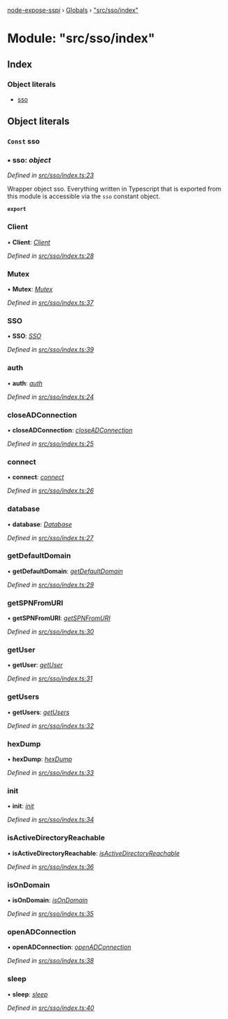 [node-expose-sspi](../README.md) › [Globals](../globals.md) › ["src/sso/index"](_src_sso_index_.md)

# Module: "src/sso/index"

## Index

### Object literals

* [sso](_src_sso_index_.md#const-sso)

## Object literals

### `Const` sso

### ▪ **sso**: *object*

*Defined in [src/sso/index.ts:23](https://github.com/jlguenego/node-expose-sspi/blob/c6cfc34/src/sso/index.ts#L23)*

Wrapper object sso. Everything written in Typescript that is
exported from this module is accessible via the `sso` constant object.

**`export`** 

###  Client

• **Client**: *[Client](../classes/_src_sso_client_.client.md)*

*Defined in [src/sso/index.ts:28](https://github.com/jlguenego/node-expose-sspi/blob/c6cfc34/src/sso/index.ts#L28)*

###  Mutex

• **Mutex**: *[Mutex](../classes/_src_sso_mutex_.mutex.md)*

*Defined in [src/sso/index.ts:37](https://github.com/jlguenego/node-expose-sspi/blob/c6cfc34/src/sso/index.ts#L37)*

###  SSO

• **SSO**: *[SSO](../classes/_src_sso_sso_.sso.md)*

*Defined in [src/sso/index.ts:39](https://github.com/jlguenego/node-expose-sspi/blob/c6cfc34/src/sso/index.ts#L39)*

###  auth

• **auth**: *[auth](_src_sso_auth_.md#auth)*

*Defined in [src/sso/index.ts:24](https://github.com/jlguenego/node-expose-sspi/blob/c6cfc34/src/sso/index.ts#L24)*

###  closeADConnection

• **closeADConnection**: *[closeADConnection](_src_sso_adconnection_.md#closeadconnection)*

*Defined in [src/sso/index.ts:25](https://github.com/jlguenego/node-expose-sspi/blob/c6cfc34/src/sso/index.ts#L25)*

###  connect

• **connect**: *[connect](_src_sso_connect_.md#connect)*

*Defined in [src/sso/index.ts:26](https://github.com/jlguenego/node-expose-sspi/blob/c6cfc34/src/sso/index.ts#L26)*

###  database

• **database**: *[Database](../interfaces/_src_sso_interfaces_.database.md)*

*Defined in [src/sso/index.ts:27](https://github.com/jlguenego/node-expose-sspi/blob/c6cfc34/src/sso/index.ts#L27)*

###  getDefaultDomain

• **getDefaultDomain**: *[getDefaultDomain](_src_sso_domain_.md#getdefaultdomain)*

*Defined in [src/sso/index.ts:29](https://github.com/jlguenego/node-expose-sspi/blob/c6cfc34/src/sso/index.ts#L29)*

###  getSPNFromURI

• **getSPNFromURI**: *[getSPNFromURI](_src_sso_client_.md#getspnfromuri)*

*Defined in [src/sso/index.ts:30](https://github.com/jlguenego/node-expose-sspi/blob/c6cfc34/src/sso/index.ts#L30)*

###  getUser

• **getUser**: *[getUser](_src_sso_userdb_.md#getuser)*

*Defined in [src/sso/index.ts:31](https://github.com/jlguenego/node-expose-sspi/blob/c6cfc34/src/sso/index.ts#L31)*

###  getUsers

• **getUsers**: *[getUsers](_src_sso_userdb_.md#getusers)*

*Defined in [src/sso/index.ts:32](https://github.com/jlguenego/node-expose-sspi/blob/c6cfc34/src/sso/index.ts#L32)*

###  hexDump

• **hexDump**: *[hexDump](_src_sso_misc_.md#hexdump)*

*Defined in [src/sso/index.ts:33](https://github.com/jlguenego/node-expose-sspi/blob/c6cfc34/src/sso/index.ts#L33)*

###  init

• **init**: *[init](_src_sso_userdb_.md#init)*

*Defined in [src/sso/index.ts:34](https://github.com/jlguenego/node-expose-sspi/blob/c6cfc34/src/sso/index.ts#L34)*

###  isActiveDirectoryReachable

• **isActiveDirectoryReachable**: *[isActiveDirectoryReachable](_src_sso_domain_.md#isactivedirectoryreachable)*

*Defined in [src/sso/index.ts:36](https://github.com/jlguenego/node-expose-sspi/blob/c6cfc34/src/sso/index.ts#L36)*

###  isOnDomain

• **isOnDomain**: *[isOnDomain](_src_sso_domain_.md#isondomain)*

*Defined in [src/sso/index.ts:35](https://github.com/jlguenego/node-expose-sspi/blob/c6cfc34/src/sso/index.ts#L35)*

###  openADConnection

• **openADConnection**: *[openADConnection](_src_sso_adconnection_.md#openadconnection)*

*Defined in [src/sso/index.ts:38](https://github.com/jlguenego/node-expose-sspi/blob/c6cfc34/src/sso/index.ts#L38)*

###  sleep

• **sleep**: *[sleep](_src_sso_sleep_.md#sleep)*

*Defined in [src/sso/index.ts:40](https://github.com/jlguenego/node-expose-sspi/blob/c6cfc34/src/sso/index.ts#L40)*

